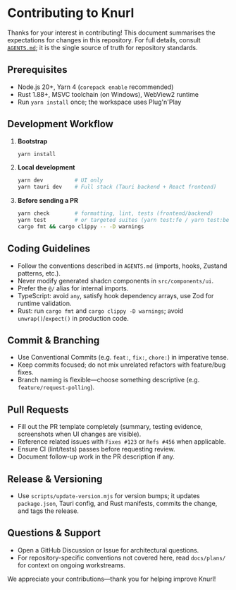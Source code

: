 # Contributing to Knurl

Thanks for your interest in contributing! This document summarises the expectations for changes in this repository. For
full details, consult [`AGENTS.md`](../AGENTS.md); it is the single source of truth for repository standards.

## Prerequisites

- Node.js 20+, Yarn 4 (`corepack enable` recommended)
- Rust 1.88+, MSVC toolchain (on Windows), WebView2 runtime
- Run `yarn install` once; the workspace uses Plug'n'Play

## Development Workflow

1. **Bootstrap**
   ```bash
   yarn install
   ```
2. **Local development**
   ```bash
   yarn dev          # UI only
   yarn tauri dev    # Full stack (Tauri backend + React frontend)
   ```
3. **Before sending a PR**
   ```bash
   yarn check        # formatting, lint, tests (frontend/backend)
   yarn test         # or targeted suites (yarn test:fe / yarn test:be)
   cargo fmt && cargo clippy -- -D warnings
   ```

## Coding Guidelines

- Follow the conventions described in `AGENTS.md` (imports, hooks, Zustand patterns, etc.).
- Never modify generated shadcn components in `src/components/ui`.
- Prefer the `@/` alias for internal imports.
- TypeScript: avoid `any`, satisfy hook dependency arrays, use Zod for runtime validation.
- Rust: run `cargo fmt` and `cargo clippy -D warnings`; avoid `unwrap()`/`expect()` in production code.

## Commit & Branching

- Use Conventional Commits (e.g. `feat:`, `fix:`, `chore:`) in imperative tense.
- Keep commits focused; do not mix unrelated refactors with feature/bug fixes.
- Branch naming is flexible—choose something descriptive (e.g. `feature/request-polling`).

## Pull Requests

- Fill out the PR template completely (summary, testing evidence, screenshots when UI changes are visible).
- Reference related issues with `Fixes #123` or `Refs #456` when applicable.
- Ensure CI (lint/tests) passes before requesting review.
- Document follow-up work in the PR description if any.

## Release & Versioning

- Use `scripts/update-version.mjs` for version bumps; it updates `package.json`, Tauri config, and Rust manifests,
  commits the change, and tags the release.

## Questions & Support

- Open a GitHub Discussion or Issue for architectural questions.
- For repository-specific conventions not covered here, read `docs/plans/` for context on ongoing workstreams.

We appreciate your contributions—thank you for helping improve Knurl!
